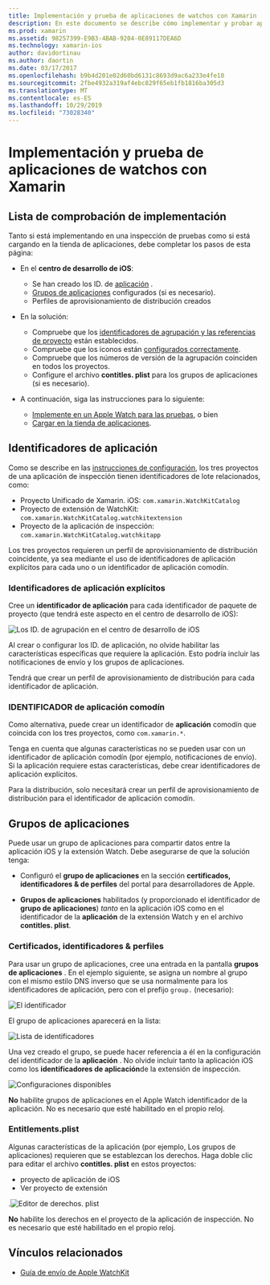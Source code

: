 ```yaml
---
title: Implementación y prueba de aplicaciones de watchos con Xamarin
description: En este documento se describe cómo implementar y probar aplicaciones de watchos compiladas con Xamarin. Se proporciona una lista de comprobación de la implementación, se describen los identificadores de aplicación explícitos y los comodines y se examinan los grupos de aplicaciones.
ms.prod: xamarin
ms.assetid: 98257399-E9B3-4BAB-9204-0E89117DEA6D
ms.technology: xamarin-ios
author: davidortinau
ms.author: daortin
ms.date: 03/17/2017
ms.openlocfilehash: b9b4d201e02d60bd6131c8693d9ac6a233e4fe10
ms.sourcegitcommit: 2fbe4932a319af4ebc829f65eb1fb1816ba305d3
ms.translationtype: MT
ms.contentlocale: es-ES
ms.lasthandoff: 10/29/2019
ms.locfileid: "73028340"
---
```

# <a name="deploying-and-testing-watchos-apps-with-xamarin"></a>Implementación y prueba de aplicaciones de watchos con Xamarin

## <a name="deployment-checklist"></a>Lista de comprobación de implementación

Tanto si está implementando en una inspección de pruebas como si está cargando en la tienda de aplicaciones, debe completar los pasos de esta página:

- En el **centro de desarrollo de iOS**:
  - Se han creado los ID. de [aplicación](#App_IDs) .
  - [Grupos de aplicaciones](#App_Groups) configurados (si es necesario).
  - Perfiles de aprovisionamiento de distribución creados

- En la solución:

  - Compruebe que los [identificadores de agrupación y las referencias de proyecto](~/ios/watchos/get-started/installation.md) están establecidos.
  - Compruebe que los iconos están [configurados correctamente](~/ios/watchos/app-fundamentals/icons.md).
  - Compruebe que los números de versión de la agrupación coinciden en todos los proyectos.
  - Configure el archivo **contitles. plist** para los grupos de aplicaciones (si es necesario).

- A continuación, siga las instrucciones para lo siguiente:
  - [Implemente en un Apple Watch para las pruebas](~/ios/watchos/deploy-test/device.md), o bien
  - [Cargar en la tienda de aplicaciones](~/ios/watchos/deploy-test/appstore.md).

<a name="App_IDs"/>

## <a name="app-ids"></a>Identificadores de aplicación

Como se describe en las [instrucciones de configuración](~/ios/watchos/get-started/installation.md), los tres proyectos de una aplicación de inspección tienen identificadores de lote relacionados, como:

- Proyecto Unificado de Xamarin. iOS: `com.xamarin.WatchKitCatalog`
- Proyecto de extensión de WatchKit: `com.xamarin.WatchKitCatalog.watchkitextension`
- Proyecto de la aplicación de inspección: `com.xamarin.WatchKitCatalog.watchkitapp`

Los tres proyectos requieren un perfil de aprovisionamiento de distribución coincidente, ya sea mediante el uso de identificadores de aplicación explícitos para cada uno o un identificador de aplicación comodín.

### <a name="explicit-app-ids"></a>Identificadores de aplicación explícitos

Cree un **identificador de aplicación** para cada identificador de paquete de proyecto (que tendrá este aspecto en el centro de desarrollo de iOS):

![Los ID. de agrupación en el centro de desarrollo de iOS](images/appids-specific-sml.png)

Al crear o configurar los ID. de aplicación, no olvide habilitar las características específicas que requiere la aplicación. Esto podría incluir las notificaciones de envío y los grupos de aplicaciones.

Tendrá que crear un perfil de aprovisionamiento de distribución para cada identificador de aplicación.

### <a name="wildcard-app-id"></a>IDENTIFICADOR de aplicación comodín

Como alternativa, puede crear un identificador de **aplicación** comodín que coincida con los tres proyectos, como `com.xamarin.*`.

Tenga en cuenta que algunas características no se pueden usar con un identificador de aplicación comodín (por ejemplo, notificaciones de envío). Si la aplicación requiere estas características, debe crear identificadores de aplicación explícitos.

Para la distribución, solo necesitará crear un perfil de aprovisionamiento de distribución para el identificador de aplicación comodín.

<a name="App_Groups" />

## <a name="app-groups"></a>Grupos de aplicaciones

Puede usar un grupo de aplicaciones para compartir datos entre la aplicación iOS y la extensión Watch. Debe asegurarse de que la solución tenga:

- Configuró el **grupo de aplicaciones** en la sección **certificados, identificadores & de perfiles** del portal para desarrolladores de Apple.

- **Grupos de aplicaciones** habilitados (y proporcionado el identificador de **grupo de aplicaciones**) *tanto* en la aplicación iOS como en el identificador de la **aplicación** de la extensión Watch y en el archivo **contitles. plist**.

### <a name="certificates-identifiers--profiles"></a>Certificados, identificadores & perfiles

Para usar un grupo de aplicaciones, cree una entrada en la pantalla **grupos de aplicaciones** . En el ejemplo siguiente, se asigna un nombre al grupo con el mismo estilo DNS inverso que se usa normalmente para los identificadores de aplicación, pero con el prefijo `group.` (necesario):

![El identificador](images/appgroups-new-sml.png)

El grupo de aplicaciones aparecerá en la lista:

![Lista de identificadores](images/appgroups-setup-sml.png)

Una vez creado el grupo, se puede hacer referencia a él en la configuración del identificador de la **aplicación** . No olvide incluir tanto la aplicación iOS como los **identificadores de aplicación**de la extensión de inspección.

![Configuraciones disponibles](images/appgroups-sml.png)

**No** habilite grupos de aplicaciones en el Apple Watch identificador de la aplicación. No es necesario que esté habilitado en el propio reloj.

### <a name="entitlementsplist"></a>Entitlements.plist

Algunas características de la aplicación (por ejemplo, Los grupos de aplicaciones) requieren que se establezcan los derechos.
Haga doble clic para editar el archivo **contitles. plist** en estos proyectos:

- proyecto de aplicación de iOS
- Ver proyecto de extensión

.![Editor de derechos. plist](images/entitlements-plist-sml.png)

**No** habilite los derechos en el proyecto de la aplicación de inspección. No es necesario que esté habilitado en el propio reloj.

## <a name="related-links"></a>Vínculos relacionados

- [Guía de envío de Apple WatchKit](https://developer.apple.com/app-store/watch/)
